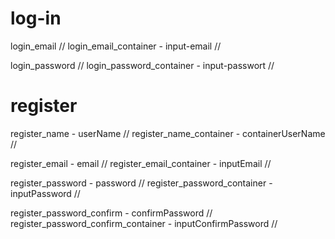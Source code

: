 # log-in
login_email //
login_email_container - input-email //

login_password //
login_password_container - input-passwort //

# register
register_name - userName //
register_name_container - containerUserName //

register_email - email //
register_email_container - inputEmail //

register_password - password //
register_password_container - inputPassword //

register_password_confirm - confirmPassword //
register_password_confirm_container - inputConfirmPassword //